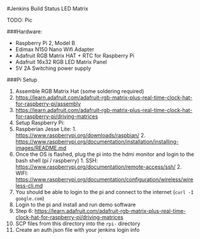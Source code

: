 #Jenkins Build Status LED Matrix

TODO: Pic

###Hardware:
* Raspberry Pi 2, Model B
* Edimax N150 Nano Wifi Adapter
* Adafruit RGB Matrix HAT + RTC for Raspberry Pi
* Adafruit 16x32 RGB LED Matrix Panel
* 5V 2A Switching power supply

###Pi Setup
1. Assemble RGB Matrix Hat (some soldering required)
  1. https://learn.adafruit.com/adafruit-rgb-matrix-plus-real-time-clock-hat-for-raspberry-pi/assembly
  2. https://learn.adafruit.com/adafruit-rgb-matrix-plus-real-time-clock-hat-for-raspberry-pi/driving-matrices
2. Setup Raspberry Pi:
  1. Raspberian Jesse Lite:
    1. https://www.raspberrypi.org/downloads/raspbian/
    2. https://www.raspberrypi.org/documentation/installation/installing-images/README.md
  2. Once the OS is flashed, plug the pi into the hdmi monitor and login to the bash shell (pi / raspberry)
    1. SSH: https://www.raspberrypi.org/documentation/remote-access/ssh/
    2. WIFI: https://www.raspberrypi.org/documentation/configuration/wireless/wireless-cli.md
  3. You should be able to login to the pi and connect to the internet (`curl -I google.com`)
3. Login to the pi and install and run demo software
  1. Step 6: https://learn.adafruit.com/adafruit-rgb-matrix-plus-real-time-clock-hat-for-raspberry-pi/driving-matrices 
4. SCP files from this directory into the `rpi-` directory
  1. Create an auth.json file with your jenkins login info   
  
    
